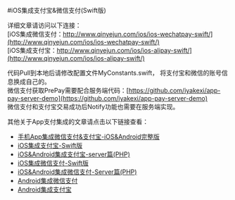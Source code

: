 #iOS集成支付宝&微信支付(Swift版)

详细文章请访问以下连接：  
[iOS集成微信支付：http://www.qinyejun.com/ios/ios-wechatpay-swift/](http://www.qinyejun.com/ios/ios-wechatpay-swift/)  
[iOS集成支付宝：http://www.qinyejun.com/ios/ios-alipay-swift/](http://www.qinyejun.com/ios/ios-alipay-swift/)

代码Pull到本地后请修改配置文件MyConstants.swift， 将支付宝和微信的账号信息换成自己的。  
微信支付获取PrePay需要配合服务端代码：[https://github.com/iyakexi/app-pay-server-demo](https://github.com/iyakexi/app-pay-server-demo)  
微信支付和支付宝交易成功后Notify功能也需要在服务端实现。


其他关于App支付集成的文章请点击以下链接查看：  
- [手机App集成微信支付&支付宝-iOS&Android完整版](http://www.qinyejun.com/ios/app-wechatpay-alipay-ios-android/)
- [iOS集成支付宝-Swift版](http://www.qinyejun.com/ios/ios-alipay-swift)
- [iOS&Android集成支付宝-server篇(PHP)](http://www.qinyejun.com/php/ios-android-alipay-server/)
- [iOS集成微信支付-Swift版](http://www.qinyejun.com/ios/ios-wechatpay-swift/)
- [iOS&Android集成微信支付-Server篇(PHP)](http://www.qinyejun.com/php/ios-wechatpay-server-php/)
- [Android集成微信支付](http://www.qinyejun.com/android/android-wechatpay/)
- [Android集成支付宝](http://www.qinyejun.com/android/android-alipay/)
